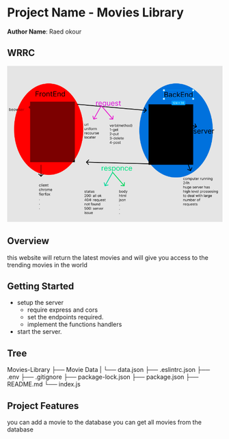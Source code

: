 # Project Name - Movies Library

**Author Name**: Raed okour

## WRRC

![WRRC](./WRRC.png)

## Overview
this website will return the latest movies and will give you access to the trending movies in the world

## Getting Started

- setup the server 
  - require express and cors
  - set the endpoints required.
  - implement the functions handlers 
- start the server. 

## Tree
Movies-Library
   ├── Movie Data
   |     └── data.json
   ├── .eslintrc.json
   ├── .env
   ├── .gitignore
   ├── package-lock.json
   ├── package.json
   ├── README.md
   └── index.js

## Project Features
you can add a movie to the database 
you can get all movies from the database
